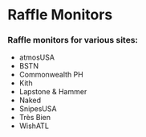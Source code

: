 # Raffle Monitors

### Raffle monitors for various sites:

- atmosUSA
- BSTN
- Commonwealth PH
- Kith
- Lapstone & Hammer
- Naked
- SnipesUSA
- Très Bien
- WishATL
